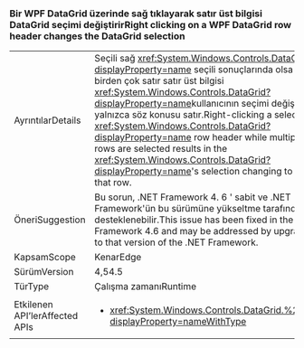 ### <a name="right-clicking-on-a-wpf-datagrid-row-header-changes-the-datagrid-selection"></a><span data-ttu-id="9e5eb-101">Bir WPF DataGrid üzerinde sağ tıklayarak satır üst bilgisi DataGrid seçimi değiştirir</span><span class="sxs-lookup"><span data-stu-id="9e5eb-101">Right clicking on a WPF DataGrid row header changes the DataGrid selection</span></span>

|   |   |
|---|---|
|<span data-ttu-id="9e5eb-102">Ayrıntılar</span><span class="sxs-lookup"><span data-stu-id="9e5eb-102">Details</span></span>|<span data-ttu-id="9e5eb-103">Seçili sağ <xref:System.Windows.Controls.DataGrid?displayProperty=name> seçili sonuçlarında olsa da birden çok satır satır üst bilgisi <xref:System.Windows.Controls.DataGrid?displayProperty=name>kullanıcının seçimi değiştirme yalnızca söz konusu satır.</span><span class="sxs-lookup"><span data-stu-id="9e5eb-103">Right-clicking a selected <xref:System.Windows.Controls.DataGrid?displayProperty=name> row header while multiple rows are selected results in the <xref:System.Windows.Controls.DataGrid?displayProperty=name>'s selection changing to only that row.</span></span>|
|<span data-ttu-id="9e5eb-104">Öneri</span><span class="sxs-lookup"><span data-stu-id="9e5eb-104">Suggestion</span></span>|<span data-ttu-id="9e5eb-105">Bu sorun, .NET Framework 4. 6 ' sabit ve .NET Framework'ün bu sürümüne yükseltme tarafından desteklenebilir.</span><span class="sxs-lookup"><span data-stu-id="9e5eb-105">This issue has been fixed in the .NET Framework 4.6 and may be addressed by upgrading to that version of the .NET Framework.</span></span>|
|<span data-ttu-id="9e5eb-106">Kapsam</span><span class="sxs-lookup"><span data-stu-id="9e5eb-106">Scope</span></span>|<span data-ttu-id="9e5eb-107">Kenar</span><span class="sxs-lookup"><span data-stu-id="9e5eb-107">Edge</span></span>|
|<span data-ttu-id="9e5eb-108">Sürüm</span><span class="sxs-lookup"><span data-stu-id="9e5eb-108">Version</span></span>|<span data-ttu-id="9e5eb-109">4,5</span><span class="sxs-lookup"><span data-stu-id="9e5eb-109">4.5</span></span>|
|<span data-ttu-id="9e5eb-110">Tür</span><span class="sxs-lookup"><span data-stu-id="9e5eb-110">Type</span></span>|<span data-ttu-id="9e5eb-111">Çalışma zamanı</span><span class="sxs-lookup"><span data-stu-id="9e5eb-111">Runtime</span></span>|
|<span data-ttu-id="9e5eb-112">Etkilenen API’ler</span><span class="sxs-lookup"><span data-stu-id="9e5eb-112">Affected APIs</span></span>|<ul><li><xref:System.Windows.Controls.DataGrid.%23ctor?displayProperty=nameWithType></li></ul>|

